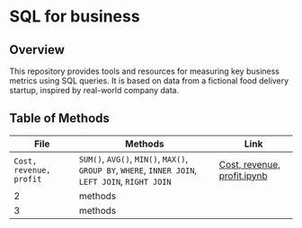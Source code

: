 
# SQL for business
## Overview
This repository provides tools and resources for measuring key business metrics using SQL queries. It is based on data from a fictional food delivery startup, inspired by real-world company data.

## Table of Methods

| File | Methods | Link |
|------|---------|------|
| `Cost, revenue, profit` | `SUM()`, `AVG()`, `MIN()`, `MAX()`, `GROUP BY`, `WHERE`, `INNER JOIN`, `LEFT JOIN`, `RIGHT JOIN`| [Cost, revenue, profit.ipynb](https://github.com/trutneva-k/SQL/blob/main/Analyzing%20Business%20Data%20in%20SQL.%20Cost%2C%20revenue%2C%20profit.ipynb) |
| 2 | methods |  |
| 3| methods||
